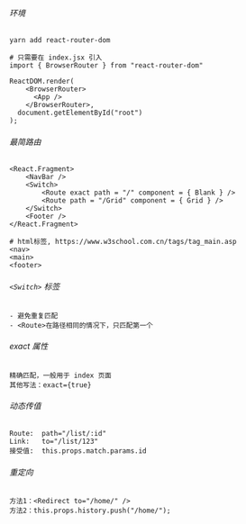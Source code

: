 ###### 环境

```
yarn add react-router-dom

# 只需要在 index.jsx 引入
import { BrowserRouter } from "react-router-dom"

ReactDOM.render(
    <BrowserRouter>
      <App />
    </BrowserRouter>,
  document.getElementById("root")
);
```

######  最简路由

```
<React.Fragment>
    <NavBar />
    <Switch>
        <Route exact path = "/" component = { Blank } />
        <Route path = "/Grid" component = { Grid } />
    </Switch>
    <Footer />
</React.Fragment>

# html标签, https://www.w3school.com.cn/tags/tag_main.asp
<nav>
<main>
<footer>
```

###### `<Switch>` 标签

```
- 避免重复匹配
- <Route>在路径相同的情况下，只匹配第一个
```

###### exact 属性

```
精确匹配，一般用于 index 页面
其他写法：exact={true}
```

###### 动态传值

```
Route:	path="/list/:id"
Link:	to="/list/123"
接受值:  this.props.match.params.id
```

###### 重定向

```
方法1：<Redirect to="/home/" />
方法2：this.props.history.push("/home/");  
```

